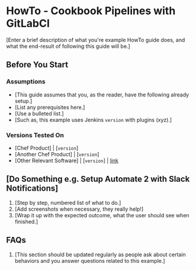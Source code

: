 # HowTo - Cookbook Pipelines with GitLabCI

[Enter a brief description of what you're example HowTo guide does, and what the end-result of following this guide will be.]

## Before You Start

### Assumptions

* [This guide assumes that you, as the reader, have the following already setup.]
* [List any prerequisites here.]
* [Use a bulleted list.]
* [Such as, this example uses Jenkins `version` with plugins (xyz).]

### Versions Tested On

* [Chef Product] | [`version`]
* [Another Chef Product] | [`version`]
* [Other Relevant Software] | [`version`] | [link](https://link.to.software.dl)

## [Do Something e.g. Setup Automate 2 with Slack Notifications]

1. [Step by step, numbered list of what to do.]
1. [Add screenshots when necessary, they really help!]
1. [Wrap it up with the expected outcome, what the user should see when finished.]

## FAQs

1. [This section should be updated regularly as people ask about certain behaviors and you answer questions related to this example.]
